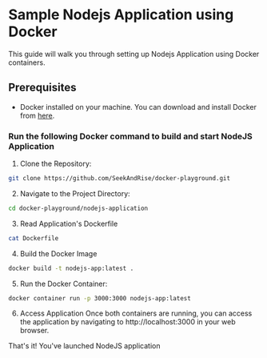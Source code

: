 # Sample Nodejs Application using Docker

This guide will walk you through setting up Nodejs Application using Docker containers.

## Prerequisites

- Docker installed on your machine. You can download and install Docker from [here](https://www.docker.com/get-started).

### Run the following Docker command to build and start NodeJS Application

1. Clone the Repository:
```bash
git clone https://github.com/SeekAndRise/docker-playground.git
```

2. Navigate to the Project Directory:
```bash
cd docker-playground/nodejs-application
```

3. Read Application's Dockerfile
```bash
cat Dockerfile
```

4. Build the Docker Image
```bash
docker build -t nodejs-app:latest .
```

5. Run the Docker Container:
```bash
docker container run -p 3000:3000 nodejs-app:latest
```

6. Access Application
Once both containers are running, you can access the application by navigating to http://localhost:3000 in your web browser.


That's it! You've launched NodeJS application
